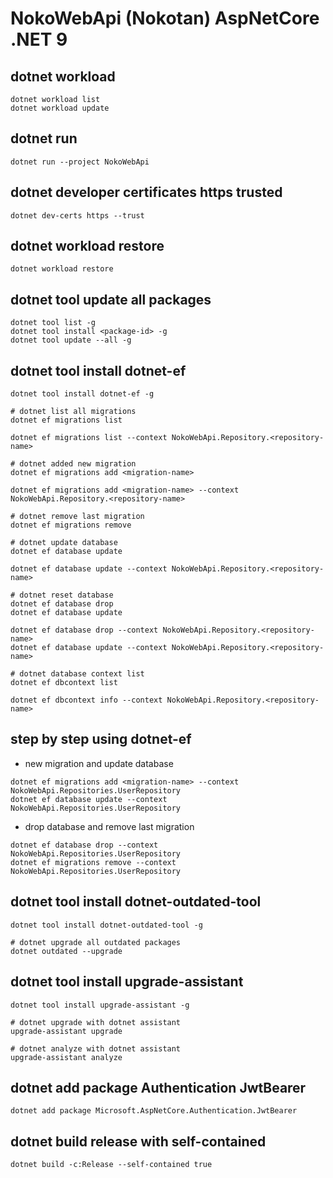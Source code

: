 # NokoWebApi (Nokotan) AspNetCore .NET 9

## dotnet workload

```shell
dotnet workload list
dotnet workload update
```

## dotnet run

```shell
dotnet run --project NokoWebApi
```

## dotnet developer certificates https trusted

```shell
dotnet dev-certs https --trust
```

## dotnet workload restore

```shell
dotnet workload restore
```

## dotnet tool update all packages

```shell
dotnet tool list -g
dotnet tool install <package-id> -g
dotnet tool update --all -g
```

## dotnet tool install dotnet-ef

```shell
dotnet tool install dotnet-ef -g

# dotnet list all migrations
dotnet ef migrations list

dotnet ef migrations list --context NokoWebApi.Repository.<repository-name>

# dotnet added new migration
dotnet ef migrations add <migration-name>

dotnet ef migrations add <migration-name> --context NokoWebApi.Repository.<repository-name>

# dotnet remove last migration
dotnet ef migrations remove

# dotnet update database
dotnet ef database update

dotnet ef database update --context NokoWebApi.Repository.<repository-name>

# dotnet reset database
dotnet ef database drop
dotnet ef database update

dotnet ef database drop --context NokoWebApi.Repository.<repository-name>
dotnet ef database update --context NokoWebApi.Repository.<repository-name>

# dotnet database context list
dotnet ef dbcontext list

dotnet ef dbcontext info --context NokoWebApi.Repository.<repository-name>
```

## step by step using dotnet-ef
- new migration and update database

```shell
dotnet ef migrations add <migration-name> --context NokoWebApi.Repositories.UserRepository
dotnet ef database update --context NokoWebApi.Repositories.UserRepository
```

- drop database and remove last migration

```shell
dotnet ef database drop --context NokoWebApi.Repositories.UserRepository
dotnet ef migrations remove --context NokoWebApi.Repositories.UserRepository
```

## dotnet tool install dotnet-outdated-tool

```shell
dotnet tool install dotnet-outdated-tool -g

# dotnet upgrade all outdated packages
dotnet outdated --upgrade
```

## dotnet tool install upgrade-assistant

```shell
dotnet tool install upgrade-assistant -g

# dotnet upgrade with dotnet assistant
upgrade-assistant upgrade

# dotnet analyze with dotnet assistant
upgrade-assistant analyze
```

## dotnet add package Authentication JwtBearer

```shell
dotnet add package Microsoft.AspNetCore.Authentication.JwtBearer
```

## dotnet build release with self-contained

```shell
dotnet build -c:Release --self-contained true
```

